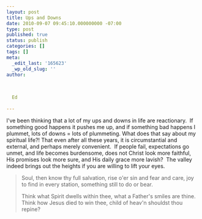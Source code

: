 ```yaml
---
layout: post
title: Ups and Downs
date: 2010-09-07 09:45:10.000000000 -07:00
type: post
published: true
status: publish
categories: []
tags: []
meta:
  _edit_last: '165623'
  _wp_old_slug: ''
author:
  
  
  
  Ed
  
---
```

<p>I've been thinking that a lot of my ups and downs in life are reactionary.  If something good happens it pushes me up, and if something bad happens I plummet, lots of downs = lots of plummeting. What does that say about my spiritual life?! That even after all these years, it is circumstantial and external, and perhaps merely convenient.  If people fail, expectations go unmet, and life becomes burdensome, does not Christ look more faithful, His promises look more sure, and His daily grace more lavish?  The valley indeed brings out the heights if you are willing to lift your eyes.</p>
<blockquote><p>Soul, then know thy full salvation, rise o'er sin and fear and care, joy to find in every station, something still to do or bear.</p>
<p>Think what Spirit dwells within thee, what a Father's smiles are thine. Think how Jesus died to win thee, child of heav'n shouldst thou repine?</p></blockquote>
